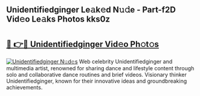 ## Unidentifiedginger Le𝚊k𝚎d N𝚞𝚍e - Part-f2D Vid𝚎o Le𝚊ks Photos kks0z

# <h2><a href="http://fbcn6x.evod.top/?m=Unidentifiedginger">🔗 👉🔴 Unidentifiedginger Vid𝚎o Ph𝚘t𝚘s</a></h2>

[![Unidentifiedginger N𝚞d𝚎s](https://i.imgur.com/8V9OHl7.gif)](http://fbcn6x.evod.top/?m=Unidentifiedginger)
Web celebrity Unidentifiedginger and multimedia artist, renowned for sharing dance and lifestyle content through solo and collaborative dance routines and brief videos. Visionary thinker Unidentifiedginger, known for their innovative ideas and groundbreaking achievements. 

